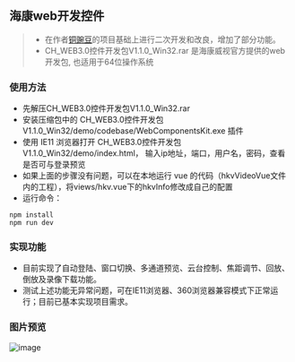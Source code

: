 ## 海康web开发控件
 
> - 在作者[铜豌豆](https://gitee.com/yushi6310/webVideoCtrl/tree/master)的项目基础上进行二次开发和改良，增加了部分功能。
> - CH_WEB3.0控件开发包V1.1.0_Win32.rar 是海康威视官方提供的web开发包, 也适用于64位操作系统

### 使用方法
- 先解压CH_WEB3.0控件开发包V1.1.0_Win32.rar
- 安装压缩包中的 CH_WEB3.0控件开发包V1.1.0_Win32/demo/codebase/WebComponentsKit.exe 插件
- 使用 IE11 浏览器打开 CH_WEB3.0控件开发包V1.1.0_Win32/demo/index.html， 输入ip地址，端口，用户名，密码，查看是否可与登录预览
- 如果上面的步骤没有问题，可以在本地运行 vue 的代码（hkvVideoVue文件内的工程），将views/hkv.vue下的hkvInfo修改成自己的配置
- 运行命令：
```
npm install
npm run dev
```
### 实现功能
- 目前实现了自动登陆、窗口切换、多通道预览、云台控制、焦距调节、回放、倒放及录像下载功能。
- 测试上述功能无异常问题，可在IE11浏览器、360浏览器兼容模式下正常运行；目前已基本实现项目需求。

### 图片预览
![image](https://ae01.alicdn.com/kf/U843f4576ce12431aac77d21c32c7d071B.jpg)
